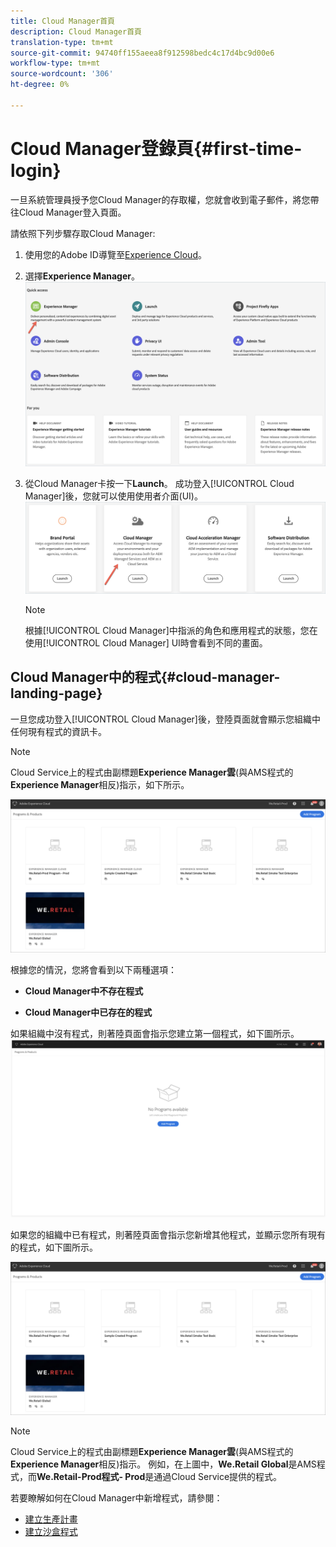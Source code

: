 ```yaml
---
title: Cloud Manager首頁
description: Cloud Manager首頁
translation-type: tm+mt
source-git-commit: 94740ff155aeea8f912598bedc4c17d4bc9d00e6
workflow-type: tm+mt
source-wordcount: '306'
ht-degree: 0%

---
```



# Cloud Manager登錄頁{#first-time-login}

一旦系統管理員授予您Cloud Manager的存取權，您就會收到電子郵件，將您帶往Cloud Manager登入頁面。

請依照下列步驟存取Cloud Manager:

1. 使用您的Adobe ID導覽至[Experience Cloud](https://experience.adobe.com/)。
1. 選擇&#x200B;**Experience Manager**。
   ![](assets/landing-page1.png)

1. 從Cloud Manager卡按一下&#x200B;**Launch**。
成功登入[!UICONTROL Cloud Manager]後，您就可以使用使用者介面(UI)。
   ![](assets/landing-page2.png)

   >[!NOTE]
   >
   >根據[!UICONTROL Cloud Manager]中指派的角色和應用程式的狀態，您在使用[!UICONTROL Cloud Manager] UI時會看到不同的畫面。

## Cloud Manager中的程式{#cloud-manager-landing-page}

一旦您成功登入[!UICONTROL Cloud Manager]後，登陸頁面就會顯示您組織中任何現有程式的資訊卡。

>[!NOTE]
>
>Cloud Service上的程式由副標題&#x200B;**Experience Manager雲**(與AMS程式的&#x200B;**Experience Manager**&#x200B;相反)指示，如下所示。

![](assets/first_timelogin1.png)


根據您的情況，您將會看到以下兩種選項：

* **Cloud Manager中不存在程式**

* **Cloud Manager中已存在的程式**


如果組織中沒有程式，則著陸頁面會指示您建立第一個程式，如下圖所示。
![](assets/first_timelogin0.png)


如果您的組織中已有程式，則著陸頁面會指示您新增其他程式，並顯示您所有現有的程式，如下圖所示。

![](assets/first_timelogin1.png)

>[!NOTE]
>Cloud Service上的程式由副標題&#x200B;**Experience Manager雲**(與AMS程式的&#x200B;**Experience Manager**相反)指示。
>例如，在上圖中，**We.Retail Global**&#x200B;是AMS程式，而&#x200B;**We.Retail-Prod程式- Prod**&#x200B;是通過Cloud Service提供的程式。

若要瞭解如何在Cloud Manager中新增程式，請參閱：

* [建立生產計畫](/help/onboarding/getting-access-to-aem-in-cloud/creating-production-program.md)
* [建立沙盒程式](/help/onboarding/getting-access-to-aem-in-cloud/creating-sandbox-program.md)


